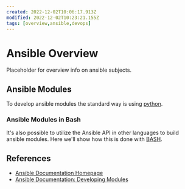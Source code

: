 ```yaml
---
created: 2022-12-02T10:06:17.913Z
modified: 2022-12-02T10:23:21.155Z
tags: [overview,ansible,devops]
---
```

# Ansible Overview

Placeholder for overview info on ansible subjects.

## Ansible Modules

To develop ansible modules the standard way is using [python](ansible-module-python.md).

### Ansible Modules in Bash

It's also possible to utilize the Ansible API in other languages to build ansible modules.
Here we'll show how this is done with [BASH](ansible-module-bash.md).


## References

* [Ansible Documentation Homepage][ansible-docs-home]
* [Ansible Documentation: Developing Modules][ansible-docs-modules-dev]

<!-- Hidden Reference Links Below Here -->
[ansible-docs-home]: https://docs.ansible.com "Ansible Documentation Homepage"
[ansible-docs-modules-dev]: https://docs.ansible.com/ansible/latest/dev_guide/developing_modules_general.html "Ansible Documentation: Developing Modules"
